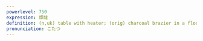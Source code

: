 ```yaml
---
powerlevel: 750
expression: 炬燵
definition: (n,uk) table with heater; (orig) charcoal brazier in a floor well; (P)
pronunciation: こたつ
---
```

